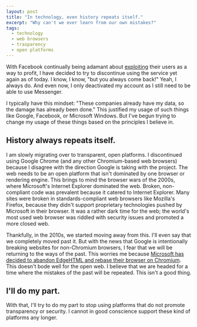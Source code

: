 ```yaml
---
layout: post
title: "In technology, even history repeats itself."
excerpt: "Why can't we ever learn from our own mistakes?"
tags: 
  - technology
  - web browsers
  - trasparency
  - open platforms
---
```


With Facebook continually being adamant about [exploiting](https://outline.com/3UN2wn) their users as a way to profit, I have decided to try to discontinue using the service yet again as of today. I know, I know, "but you always come back!" Yeah, I always do. And even now, I only deactivated my account as I still need to be able to use Messenger.

I typically have this mindset: "These companies already have my data, so the damage has already been done." This justified my usage of such things like Google, Facebook, or Microsoft Windows. But I've begun trying to change my usage of these things based on the principles I believe in.

## History always repeats itself.

I am slowly migrating over to transparent, open platforms. I discontinued using Google Chrome (and any other Chromium-based web browsers) because I disagree with the direction Google is taking with the project. The web needs to be an open platform that isn't dominated by one browser or rendering engine. This brings to mind the browser wars of the 2000s, where Microsoft's Internet Explorer dominated the web. Broken, non-compliant code was prevalent because it catered to Internet Explorer. Many sites were broken in standards-compliant web browsers like Mozilla's Firefox, because they didn't support proprietary technologies pushed by Microsoft in their browser. It was a rather dark time for the web; the world's most used web browser was riddled with security issues and promoted a more closed web.

Thankfully, in the 2010s, we started moving away from this. I'll even say that we completely moved past it. But with the news that Google is intentionally breaking websites for non-Chromium browsers, I fear that we will be returning to the ways of the past. This worries me because [Microsoft has decided to abandon EdgeHTML and rebase their browser on Chromium](https://outline.com/cZRZcX). This doesn't bode well for the open web. I believe that we are headed for a time where the mistakes of the past will be repeated. This isn't a good thing.

## I'll do my part.

With that, I'll try to do my part to stop using platforms that do not promote transparency or security. I cannot in good conscience support these kind of platforms any longer.